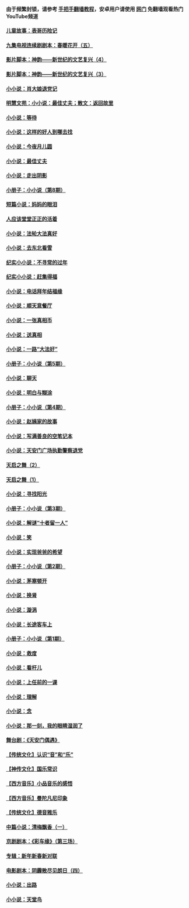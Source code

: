 #### 由于频繁封锁，请参考 [手把手翻墙教程](https://github.com/gfw-breaker/guides/wiki/)，安卓用户请使用 [网门](https://github.com/gfw-breaker/nogfw/blob/master/dl.md?t=05030301) 免翻墙观看热门YouTube频道 

#### [儿童故事：表哥历险记](../pages/328/383535.md?t=05030301) 

#### [九集电视连续剧剧本：春暖花开（五）](../pages/328/275919.md?t=05030301) 

#### [影片脚本：神韵——新世纪的文艺复兴（4）](../pages/328/266089.md?t=05030301) 

#### [影片脚本：神韵——新世纪的文艺复兴（3）](../pages/328/266087.md?t=05030301) 

#### [小小说：肖大娘退党记](../pages/328/239807.md?t=05030301) 

#### [明慧文苑：小小说：最佳丈夫；散文：返回故里](../pages/328/3439.md?t=05030301) 

#### [小小说：等待](../pages/328/223927.md?t=05030301) 

#### [小小说：这样的好人到哪去找](../pages/328/209396.md?t=05030301) 

#### [小小说：今夜月儿圆](../pages/328/193588.md?t=05030301) 

#### [小小说：最佳丈夫](../pages/328/190938.md?t=05030301) 

#### [小小说：走出阴影](../pages/328/190744.md?t=05030301) 

#### [小册子：小小说（第8期）](../pages/328/188202.md?t=05030301) 

#### [短篇小说：妈妈的眼泪](../pages/328/187712.md?t=05030301) 

#### [人应该堂堂正正的活着](../pages/328/182430.md?t=05030301) 

#### [小小说：法轮大法真好](../pages/328/174669.md?t=05030301) 

#### [小小说：去东北看雪](../pages/328/173882.md?t=05030301) 

#### [纪实小小说：不寻常的过年](../pages/328/173187.md?t=05030301) 

#### [纪实小小说：赶集得福](../pages/328/172652.md?t=05030301) 

#### [小小说：电话拜年结福缘](../pages/328/172533.md?t=05030301) 

#### [小小说：顺天意餐厅](../pages/328/170182.md?t=05030301) 

#### [小小说：一张真相币](../pages/328/169410.md?t=05030301) 

#### [小小说：送真相](../pages/328/166713.md?t=05030301) 

#### [小小说：一路“大法好”](../pages/328/162016.md?t=05030301) 

#### [小册子：小小说（第5期）](../pages/328/161131.md?t=05030301) 

#### [小小说：聊天](../pages/328/159640.md?t=05030301) 

#### [小小说：明白与糊涂](../pages/328/158101.md?t=05030301) 

#### [小册子：小小说（第4期）](../pages/328/158006.md?t=05030301) 

#### [小小说：赵姨家的故事](../pages/328/157843.md?t=05030301) 

#### [小小说：写满善良的空笔记本](../pages/328/157382.md?t=05030301) 

#### [小小说：天安门广场执勤警察退党](../pages/328/156982.md?t=05030301) 

#### [天启之舞（2）](../pages/328/153440.md?t=05030301) 

#### [天启之舞（1）](../pages/328/153439.md?t=05030301) 

#### [小小说：寻找阳光](../pages/328/153065.md?t=05030301) 

#### [小册子：小小说（第3期）](../pages/328/151715.md?t=05030301) 

#### [小小说：解谜“十者留一人”](../pages/328/148967.md?t=05030301) 

#### [小小说：笑](../pages/328/148905.md?t=05030301) 

#### [小小说：实现爸爸的希望](../pages/328/148096.md?t=05030301) 

#### [小册子：小小说（第2期）](../pages/328/147214.md?t=05030301) 

#### [小小说：茅塞顿开](../pages/328/147030.md?t=05030301) 

#### [小小说：换肾](../pages/328/146770.md?t=05030301) 

#### [小小说：漩涡](../pages/328/146683.md?t=05030301) 

#### [小小说：长途客车上](../pages/328/145076.md?t=05030301) 

#### [小册子：小小说（第1期）](../pages/328/143963.md?t=05030301) 

#### [小小说：救度](../pages/328/143927.md?t=05030301) 

#### [小小说：看杆儿](../pages/328/142137.md?t=05030301) 

#### [小小说：上任前的一课](../pages/328/140808.md?t=05030301) 

#### [小小说：理解](../pages/328/140476.md?t=05030301) 

#### [小小说：念](../pages/328/139513.md?t=05030301) 

#### [小小说：那一刻，我的眼睛湿润了](../pages/328/138476.md?t=05030301) 

#### [舞台剧：《天安门偶遇》](../pages/328/117155.md?t=05030301) 

#### [【传统文化】认识“音”和“乐”](../pages/328/108667.md?t=05030301) 

#### [【神传文化】国乐常识](../pages/328/104225.md?t=05030301) 

#### [【西方音乐】小品音乐的感悟](../pages/328/102924.md?t=05030301) 

#### [【西方音乐】曼陀凡尼印象](../pages/328/102922.md?t=05030301) 

#### [【传统文化】德音雅乐](../pages/328/102923.md?t=05030301) 

#### [中篇小说：清梅飘香（一）](../pages/328/101058.md?t=05030301) 

#### [京剧剧本：《彩车缘》（第三场）](../pages/328/96434.md?t=05030301) 

#### [专辑：新年新春新对联](../pages/328/94991.md?t=05030301) 

#### [电影剧本：阴霾散尽见朗日（四）](../pages/328/87081.md?t=05030301) 

#### [小小说：出路](../pages/328/84848.md?t=05030301) 

#### [小小说：天堂鸟](../pages/328/83084.md?t=05030301) 

